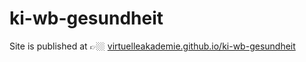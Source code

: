 # ki-wb-gesundheit
 

Site is published at 👉🏼 [virtuelleakademie.github.io/ki-wb-gesundheit](https://virtuelleakademie.github.io/ki-wb-gesundheit)
